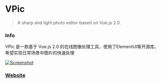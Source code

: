 # VPic

> A sharp and light photo editor based on Vue.js 2.0.

### Info
VPic 是一款基于 Vue.js 2.0 的在线图像处理工具，使用了ElementUI等开源库，希望实现日常场景中图片的快速处理

[![Screenshot](http://7xr868.com1.z0.glb.clouddn.com/VPic.gif)](https://licao404.github.io/VPic)

### [Website](https://licao404.github.io/VPic/)


